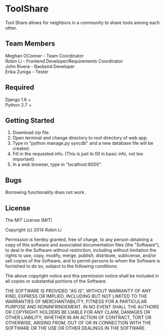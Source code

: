 # ToolShare

Tool Share allows for neighbors in a community to share tools among each other.

## Team Members

Meghan OConner  - Team Coordinator  
Robin Li - Frontend Developer/Requirements Coordinator    
John Rivera   - Backend Developer   
Erika Zuniga  - Tester  

## Required

Django 1.6 +  
Python 2.7 +

## Getting Started

1. Download zip file.
2. Open terminal and change directory to root directory of web app. 
3. Type in "python manage.py syncdb" and a new database file will be created. 
4. Fill in the requested info. (This is just to fill in basic info, not too important)
5. In a web browser, type in "localhost:8000". 

## Bugs

Borrowing functionality does not work.

## License

The MIT License (MIT)

Copyright (c) 2014 Robin Li

Permission is hereby granted, free of charge, to any person obtaining a copy
of this software and associated documentation files (the "Software"), to deal
in the Software without restriction, including without limitation the rights
to use, copy, modify, merge, publish, distribute, sublicense, and/or sell
copies of the Software, and to permit persons to whom the Software is
furnished to do so, subject to the following conditions:

The above copyright notice and this permission notice shall be included in all
copies or substantial portions of the Software.

THE SOFTWARE IS PROVIDED "AS IS", WITHOUT WARRANTY OF ANY KIND, EXPRESS OR
IMPLIED, INCLUDING BUT NOT LIMITED TO THE WARRANTIES OF MERCHANTABILITY,
FITNESS FOR A PARTICULAR PURPOSE AND NONINFRINGEMENT. IN NO EVENT SHALL THE
AUTHORS OR COPYRIGHT HOLDERS BE LIABLE FOR ANY CLAIM, DAMAGES OR OTHER
LIABILITY, WHETHER IN AN ACTION OF CONTRACT, TORT OR OTHERWISE, ARISING FROM,
OUT OF OR IN CONNECTION WITH THE SOFTWARE OR THE USE OR OTHER DEALINGS IN THE
SOFTWARE.

